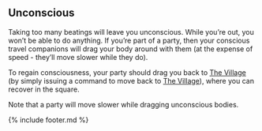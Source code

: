 ## Unconscious
Taking too many beatings will leave you unconscious. While you’re out, you won’t be able to do anything. If you’re
  part of a party, then your conscious travel companions will drag your body around with them (at the expense of speed - they’ll move slower while they do).

To regain consciousness, your party should drag you back to [The Village](locations/village_square/index.md) (by simply issuing a command to move back
  to [The Village](locations/village_square/index.md)), where you can recover in the square.

Note that a party will move slower while dragging unconscious bodies.

{% include footer.md %}
